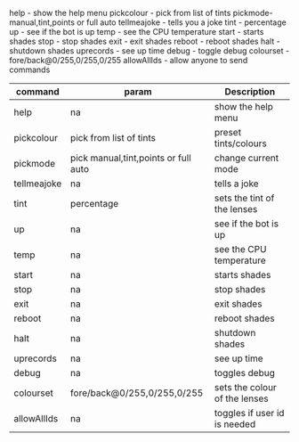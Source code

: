 help - show the help menu
pickcolour - pick from list of tints
pickmode- manual,tint,points or full auto
tellmeajoke - tells you a joke
tint - percentage
up - see if the bot is up
temp - see the CPU temperature
start - starts shades
stop - stop shades
exit - exit shades
reboot - reboot shades
halt - shutdown shades
uprecords - see up time
debug - toggle debug
colourset - fore/back@0/255,0/255,0/255
allowAllIds - allow anyone to send commands

| command     | param                                | Description                   |
| ----------- | ------------------------------------ | ----------------------------- |
| help        | na                                   | show the help menu            |
| pickcolour  | pick from list of tints              | preset tints/colours          |
| pickmode    | pick manual,tint,points or full auto | change current mode           |
| tellmeajoke | na                                   | tells a joke                  |
| tint        | percentage                           | sets the tint of the lenses   |
| up          | na                                   | see if the bot is up          |
| temp        | na                                   | see the CPU temperature       |
| start       | na                                   | starts shades                 |
| stop        | na                                   | stop shades                   |
| exit        | na                                   | exit shades                   |
| reboot      | na                                   | reboot shades                 |
| halt        | na                                   | shutdown shades               |
| uprecords   | na                                   | see up time                   |
| debug       | na                                   | toggles debug                 |
| colourset   | fore/back@0/255,0/255,0/255          | sets the colour of the lenses |
| allowAllIds | na                                   | toggles if user id is needed  |
